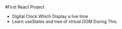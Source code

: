 #First React Project
- Digital Clock Which Display a live time 
- Learn useStates and tree of virtual DOM During This. 